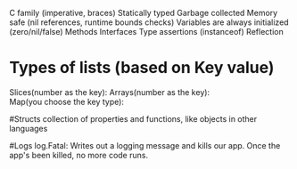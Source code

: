 
C family (imperative, braces)
Statically typed
Garbage collected
Memory safe (nil references, runtime bounds checks)
Variables are always initialized (zero/nil/false)
Methods
Interfaces
Type assertions (instanceof)
Reflection

# Types of lists (based on Key value)
Slices(number as the key): 
Arrays(number as the key):  
Map(you choose the key type):

#Structs
collection of properties and functions, like objects in other languages 

#Logs
log.Fatal: Writes out a logging message and kills our app. Once the app's been killed, no more code runs.

